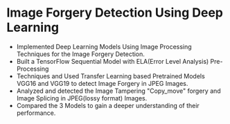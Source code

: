 # Image Forgery Detection Using Deep Learning 
* Implemented Deep Learning Models Using Image Processing Techniques for the Image
Forgery Detection.
* Built a TensorFlow Sequential Model with ELA(Error Level Analysis) Pre-Processing
* Techniques and Used Transfer Learning based Pretrained Models VGG16 and VGG19 to
detect Image Forgery in JPEG Images.
* Analyzed and detected the Image Tampering "Copy_move" forgery
and Image Splicing in JPEG(lossy format) Images.
* Compared the 3 Models to gain a deeper understanding of their performance.
